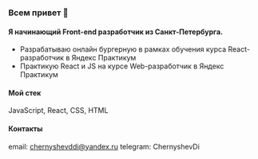 ### Всем привет 👋

#### Я начинающий Front-end разработчик из Санкт-Петербурга.

- Разрабатываю онлайн бургерную в рамках обучения курса React-разработчик в Яндекс Практикум
- Практикую React и JS на курсе Web-разработчик в Яндекс Практикум

#### Мой стек
JavaScript, React, CSS, HTML

#### Контакты
email: chernyshevddi@yandex.ru
telegram: ChernyshevDi
